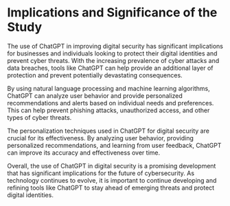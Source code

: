 Implications and Significance of the Study
======================================================

The use of ChatGPT in improving digital security has significant implications for businesses and individuals looking to protect their digital identities and prevent cyber threats. With the increasing prevalence of cyber attacks and data breaches, tools like ChatGPT can help provide an additional layer of protection and prevent potentially devastating consequences.

By using natural language processing and machine learning algorithms, ChatGPT can analyze user behavior and provide personalized recommendations and alerts based on individual needs and preferences. This can help prevent phishing attacks, unauthorized access, and other types of cyber threats.

The personalization techniques used in ChatGPT for digital security are crucial for its effectiveness. By analyzing user behavior, providing personalized recommendations, and learning from user feedback, ChatGPT can improve its accuracy and effectiveness over time.

Overall, the use of ChatGPT in digital security is a promising development that has significant implications for the future of cybersecurity. As technology continues to evolve, it is important to continue developing and refining tools like ChatGPT to stay ahead of emerging threats and protect digital identities.
